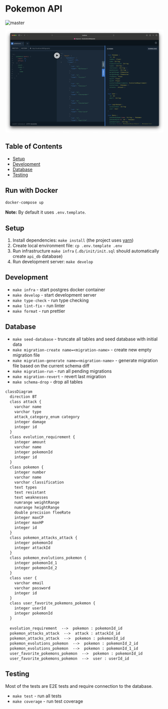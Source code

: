 # Pokemon API

![master](https://github.com/developer239/pokemon-gql/actions/workflows/api-ci.yml/badge.svg)

![preview](./preview.png)

## Table of Contents

- [Setup](#setup)
- [Development](#development)
- [Database](#database)
- [Testing](#testing)

## Run with Docker

```bash
docker-compose up
```

**Note:** By default it uses `.env.template`.

## Setup

1. Install dependencies: `make install` (the project uses [yarn](https://github.com/yarnpkg))
2. Create local environment file: `cp .env.template .env`
3. Run infrastructure `make infra` (`.db/init/init.sql` should automatically create `api_db` database)
4. Run development server: `make develop`

## Development

- `make infra` - start postgres docker container
- `make develop` - start development server
- `make type-check` - run type checking
- `make lint-fix` - run linter
- `make format` - run prettier

## Database

- `make seed-database` - truncate all tables and seed database with initial data
- `make migration-create name=<migration-name>` - create new empty migration file
- `make migration-generate name=<migration-name>` - generate migration file based on the current schema diff
- `make migration-run` - run all pending migrations
- `make migration-revert` - revert last migration
- `make schema-drop` - drop all tables

```mermaid
classDiagram
  direction BT
  class attack {
    varchar name
    varchar type
    attack_category_enum category
    integer damage
    integer id
  }
  class evolution_requirement {
    integer amount
    varchar name
    integer pokemonId
    integer id
  }
  class pokemon {
    integer number
    varchar name
    varchar classification
    text types
    text resistant
    text weaknesses
    numrange weightRange
    numrange heightRange
    double precision fleeRate
    integer maxCP
    integer maxHP
    integer id
  }
  class pokemon_attacks_attack {
    integer pokemonId
    integer attackId
  }
  class pokemon_evolutions_pokemon {
    integer pokemonId_1
    integer pokemonId_2
  }
  class user {
    varchar email
    varchar password
    integer id
  }
  class user_favorite_pokemons_pokemon {
    integer userId
    integer pokemonId
  }

  evolution_requirement  -->  pokemon : pokemonId_id
  pokemon_attacks_attack  -->  attack : attackId_id
  pokemon_attacks_attack  -->  pokemon : pokemonId_id
  pokemon_evolutions_pokemon  -->  pokemon : pokemonId_2_id
  pokemon_evolutions_pokemon  -->  pokemon : pokemonId_1_id
  user_favorite_pokemons_pokemon  -->  pokemon : pokemonId_id
  user_favorite_pokemons_pokemon  -->  user : userId_id
```

## Testing

Most of the tests are E2E tests and require connection to the database.

- `make test` - run all tests
- `make coverage` - run test coverage
